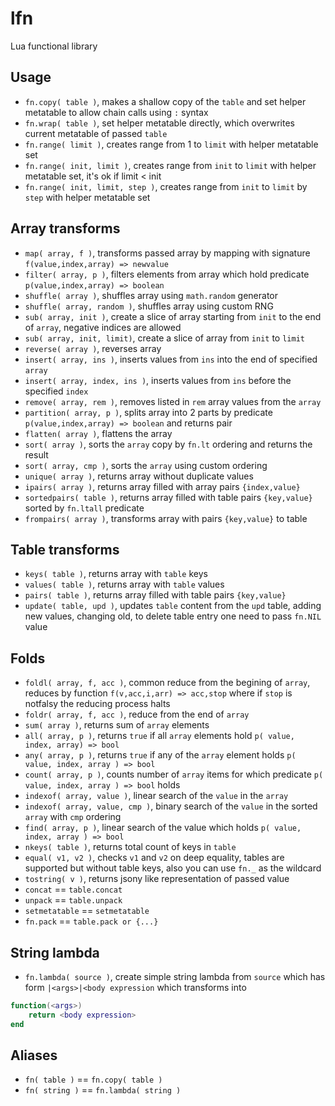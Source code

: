 # lfn
Lua functional library

## Usage
* `fn.copy( table )`, makes a shallow copy of the `table` and set helper metatable to allow chain calls using `:` syntax
* `fn.wrap( table )`, set helper metatable directly, which overwrites current metatable of passed `table`
* `fn.range( limit )`, creates range from 1 to `limit` with helper metatable set
* `fn.range( init, limit )`, creates range from `init` to `limit` with helper metatable set, it's ok if limit < init
* `fn.range( init, limit, step )`, creates range from `init` to `limit` by `step` with helper metatable set

## Array transforms
* `map( array, f )`, transforms passed array by mapping with signature `f(value,index,array) => newvalue`
* `filter( array, p )`, filters elements from array which hold predicate `p(value,index,array) => boolean`
* `shuffle( array )`, shuffles array using `math.random` generator
* `shuffle( array, random )`, shuffles array using custom RNG
* `sub( array, init )`, create a slice of array starting from `init` to the end of `array`, negative indices are allowed
* `sub( array, init, limit)`, create a slice of array from `init` to `limit`
* `reverse( array )`, reverses array
* `insert( array, ins )`, inserts values from `ins` into the end of specified `array`
* `insert( array, index, ins )`, inserts values from `ins` before the specified `index`
* `remove( array, rem )`, removes listed in `rem` array values from the `array`
* `partition( array, p )`, splits array into 2 parts by predicate `p(value,index,array) => boolean` and returns pair
* `flatten( array )`, flattens the array
* `sort( array )`, sorts the `array` copy by `fn.lt` ordering and returns the result
* `sort( array, cmp )`, sorts the `array` using custom ordering
* `unique( array )`, returns array without duplicate values
* `ipairs( array )`, returns array filled with array pairs `{index,value}`
* `sortedpairs( table )`, returns array filled with table pairs `{key,value}` sorted by `fn.ltall` predicate
* `frompairs( array )`, transforms array with pairs `{key,value}` to table

## Table transforms
* `keys( table )`, returns array with `table` keys
* `values( table )`, returns array with `table` values
* `pairs( table )`, returns array filled with table pairs `{key,value}`
* `update( table, upd )`, updates `table` content from the `upd` table, adding new values, changing old, to delete table entry one need to pass `fn.NIL` value

## Folds
* `foldl( array, f, acc )`, common reduce from the begining of `array`, reduces by function `f(v,acc,i,arr) => acc,stop` where if `stop` is notfalsy the reducing process halts
* `foldr( array, f, acc )`, reduce from the end of `array`
* `sum( array )`, returns sum of `array` elements
* `all( array, p )`, returns `true` if all `array` elements hold `p( value, index, array) => bool`
* `any( array, p )`, returns `true` if any of the `array` element holds `p( value, index, array ) => bool`
* `count( array, p )`, counts number of `array` items for which predicate `p( value, index, array ) => bool` holds
* `indexof( array, value )`, linear search of the `value` in the `array`
* `indexof( array, value, cmp )`, binary search of the `value` in the sorted `array` with `cmp` ordering
* `find( array, p )`, linear search of the value which holds `p( value, index, array ) => bool`
* `nkeys( table )`, returns total count of keys in `table`
* `equal( v1, v2 )`, checks `v1` and `v2` on deep equality, tables are supported but without table keys, also you can use `fn._` as the wildcard
* `tostring( v )`, returns jsony like representation of passed value
* `concat` == `table.concat`
* `unpack` == `table.unpack`
* `setmetatable` == `setmetatable`
* `fn.pack` == `table.pack or {...}`

## String lambda
* `fn.lambda( source )`, create simple string lambda from `source` which has form `|<args>|<body expression` which transforms into
```lua
function(<args>)
	return <body expression>
end
```

## Aliases
* `fn( table )` == `fn.copy( table )`
* `fn( string )` == `fn.lambda( string )`
